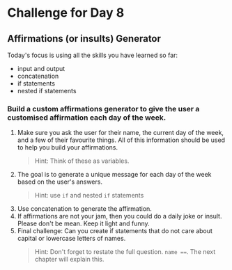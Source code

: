 # Challenge for Day 8

## Affirmations (or insults) Generator

Today's focus is using all the skills you have learned so far:
- input and output
- concatenation
- if statements
- nested if statements

### Build a custom affirmations generator to give the user a customised affirmation each day of the week.

1. Make sure you ask the user for their name, the current day of the week, and a few of their favourite things. All of this information should be used to help you build your affirmations.
    > Hint: Think of these as variables.
2. The goal is to generate a unique message for each day of the week based on the user's answers.
    > Hint: use `if` and nested `if` statements
3. Use concatenation to generate the affirmation.
4. If affirmations are not your jam, then you could do a daily joke or insult. Please don't be mean. Keep it light and funny.
5. Final challenge: Can you create if statements that do not care about capital or lowercase letters of names.
    > Hint: Don't forget to restate the full question. `name ==`. The next chapter will explain this.